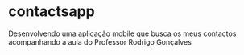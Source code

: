 # contactsapp
Desenvolvendo uma aplicação mobile que busca os meus contactos acompanhando a aula do Professor Rodrigo Gonçalves
